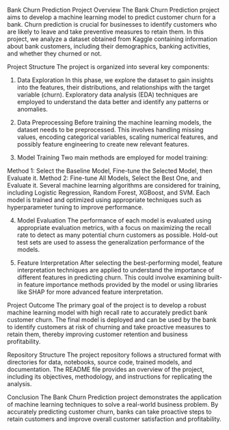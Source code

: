Bank Churn Prediction Project
Overview
The Bank Churn Prediction project aims to develop a machine learning model to predict customer churn for a bank. Churn prediction is crucial for businesses to identify customers who are likely to leave and take preventive measures to retain them. In this project, we analyze a dataset obtained from Kaggle containing information about bank customers, including their demographics, banking activities, and whether they churned or not.

Project Structure
The project is organized into several key components:

1. Data Exploration
In this phase, we explore the dataset to gain insights into the features, their distributions, and relationships with the target variable (churn). Exploratory data analysis (EDA) techniques are employed to understand the data better and identify any patterns or anomalies.

2. Data Preprocessing
Before training the machine learning models, the dataset needs to be preprocessed. This involves handling missing values, encoding categorical variables, scaling numerical features, and possibly feature engineering to create new relevant features.

3. Model Training
Two main methods are employed for model training:

Method 1: Select the Baseline Model, Fine-tune the Selected Model, then Evaluate it.
Method 2: Fine-tune All Models, Select the Best One, and Evaluate it.
Several machine learning algorithms are considered for training, including Logistic Regression, Random Forest, XGBoost, and SVM. Each model is trained and optimized using appropriate techniques such as hyperparameter tuning to improve performance.

4. Model Evaluation
The performance of each model is evaluated using appropriate evaluation metrics, with a focus on maximizing the recall rate to detect as many potential churn customers as possible. Hold-out test sets are used to assess the generalization performance of the models.

5. Feature Interpretation
After selecting the best-performing model, feature interpretation techniques are applied to understand the importance of different features in predicting churn. This could involve examining built-in feature importance methods provided by the model or using libraries like SHAP for more advanced feature interpretation.

Project Outcome
The primary goal of the project is to develop a robust machine learning model with high recall rate to accurately predict bank customer churn. The final model is deployed and can be used by the bank to identify customers at risk of churning and take proactive measures to retain them, thereby improving customer retention and business profitability.

Repository Structure
The project repository follows a structured format with directories for data, notebooks, source code, trained models, and documentation. The README file provides an overview of the project, including its objectives, methodology, and instructions for replicating the analysis.

Conclusion
The Bank Churn Prediction project demonstrates the application of machine learning techniques to solve a real-world business problem. By accurately predicting customer churn, banks can take proactive steps to retain customers and improve overall customer satisfaction and profitability.





